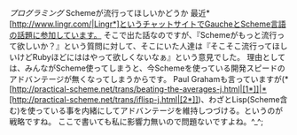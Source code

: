 *プログラミング* Schemeが流行ってほしいかどうか
最近*[http://www.lingr.com/|Lingr*]というチャットサイトでGaucheとScheme言語の話題に参加しています。
そこで出た話なのですが、『Schemeがもっと流行って欲しいか？』という質問に対して、そこにいた人達は『そこそこ流行ってほしいけどRubyほどにははやって欲しくないなぁ』という意見でした。
理由としては、みんながScheme使ってしまうと、今Schemeを使っている開発スピードのアドバンテージが無くなってしまうからです。
Paul Grahamも言っていますが(*[http://practical-scheme.net/trans/beating-the-averages-j.html|[1*]]|*[http://practical-scheme.net/trans/iflisp-j.html|[2*]])、わざとLisp(Scheme含む)を使っている事を内緒にしてアドバンテージを維持しつづける。というのが戦略ですね。
ここで書いても私に影響力無いので問題ないですよね。^_^;
